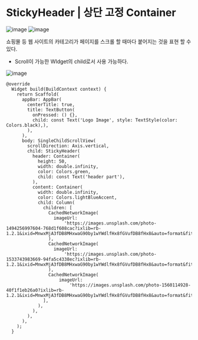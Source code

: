 # StickyHeader | 상단 고정 Container
![image](https://user-images.githubusercontent.com/90611410/191706934-29c9f17b-8c21-4104-b85b-88efb8706309.png) ![image](https://user-images.githubusercontent.com/90611410/191705924-7cf1bd5b-89d5-49a6-906a-5d3745aa3854.png)

쇼핑몰 등 웹 사이트의 카테고리가 페이지를 스크롤 할 때마다 붙어지는 것을 표현 할 수 있다.

- Scroll이 가능한 WIdget의 child로서 사용 가능하다.

![image](https://user-images.githubusercontent.com/90611410/191709047-23dd93df-da32-4b51-919f-5db5bbfc101a.png)


```
@override
  Widget build(BuildContext context) {
    return Scaffold(
      appBar: AppBar(
        centerTitle: true,
        title: TextButton(
          onPressed: () {},
          child: const Text('Logo Image', style: TextStyle(color: Colors.black),),
        ),
      ),
      body: SingleChildScrollView(
        scrollDirection: Axis.vertical,
        child: StickyHeader(
          header: Container(
            height: 50,
            width: double.infinity,
            color: Colors.green,
            child: const Text('header part'),
          ),
          content: Container(
            width: double.infinity,
            color: Colors.lightBlueAccent,
            child: Column(
              children: [
                CachedNetworkImage(
                  imageUrl:
                      'https://images.unsplash.com/photo-1494256997604-768d1f608cac?ixlib=rb-1.2.1&ixid=MnwxMjA3fDB8MHxwaG90by1wYWdlfHx8fGVufDB8fHx8&auto=format&fit=crop&w=1229&q=80',
                ),
                CachedNetworkImage(
                  imageUrl:
                      'https://images.unsplash.com/photo-1533743983669-94fa5c4338ec?ixlib=rb-1.2.1&ixid=MnwxMjA3fDB8MHxwaG90by1wYWdlfHx8fGVufDB8fHx8&auto=format&fit=crop&w=1092&q=80',
                ),
                CachedNetworkImage(
                    imageUrl:
                        'https://images.unsplash.com/photo-1560114928-40f1f1eb26a0?ixlib=rb-1.2.1&ixid=MnwxMjA3fDB8MHxwaG90by1wYWdlfHx8fGVufDB8fHx8&auto=format&fit=crop&w=1170&q=80')
              ],
            ),
          ),
        ),
      ),
    );
  }
```
